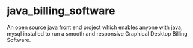 # java_billing_software
An open source java front end project which enables anyone with java, mysql installed to run a smooth and responsive Graphical Desktop Billing Software.
